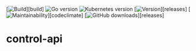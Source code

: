 [![Build](https://img.shields.io/github/workflow/status/appuio/control-api/Test)][build]
![Go version](https://img.shields.io/github/go-mod/go-version/appuio/control-api)
![Kubernetes version](https://img.shields.io/badge/k8s-v1.22-blue)
[![Version](https://img.shields.io/github/v/release/appuio/control-api)][releases]
[![Maintainability](https://img.shields.io/codeclimate/maintainability/appuio/control-api)][codeclimate]
[![GitHub downloads](https://img.shields.io/github/downloads/appuio/control-api/total)][releases]

# control-api